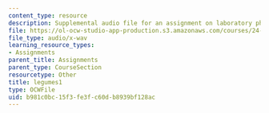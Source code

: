 ```yaml
---
content_type: resource
description: Supplemental audio file for an assignment on laboratory phonology.
file: https://ol-ocw-studio-app-production.s3.amazonaws.com/courses/24-910-topics-in-linguistic-theory-laboratory-phonology-spring-2007/b981c0bc15f3fe3fc60db8939bf128ac_legumes1.wav
file_type: audio/x-wav
learning_resource_types:
- Assignments
parent_title: Assignments
parent_type: CourseSection
resourcetype: Other
title: legumes1
type: OCWFile
uid: b981c0bc-15f3-fe3f-c60d-b8939bf128ac
---
```

